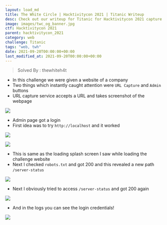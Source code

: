 ```yaml
---
layout: load_md
title: The White Circle | Hacktivitycon 2021 | Titanic Writeup
desc: Check out our writeup for Titanic for Hacktivitycon 2021 capture the flag competition.
image: images/twc_og_banner.jpg
ctf: Hacktivitycon 2021
parent: hacktivitycon_2021
category: web
challenge: Titanic
tags: "web, twh"
date: 2021-09-20T00:00:00+00:00
last_modified_at: 2021-09-20T00:00:00+00:00
---
```



> Solved By : thewhiteh4t


- In this challenge we were given a website of a company
- Two things which instantly caught attention were `URL Capture` and `Admin` buttons
- URL capture service accepts a URL and takes screenshot of the webpage


![](https://i.imgur.com/Zvb3jw1.png)



- Admin page got a login
- First idea was to try `http://localhost` and it worked


![](https://i.imgur.com/p1p8cwY.png)

![](https://i.imgur.com/jBMQpgG.png)

- This is same as the loading splash screen I saw while loading the challenge website
- Next I checked `robots.txt` and got 200 and this revealed a new path `/server-status`


![](https://i.imgur.com/MvvLwjj.png)



- Next I obviously tried to access `/server-status` and got 200 again


![](https://i.imgur.com/aIKbkBX.png)

- And in the logs you can see the login credentials!


![](https://i.imgur.com/QDhwPpP.png)

